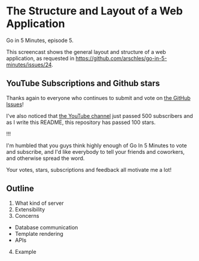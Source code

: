 # The Structure and Layout of a Web Application

Go in 5 Minutes, episode 5.

This screencast shows the general layout and structure of a web application, as requested in https://github.com/arschles/go-in-5-minutes/issues/24.

## YouTube Subscriptions and Github stars

Thanks again to everyone who continues to submit and vote on [the GitHub Issues](https://github.com/arschles/go-in-5-minutes/issues)!

I've also noticed that [the YouTube channel](https://www.youtube.com/channel/UC2GHqYE3fVJMncbrRd8AqcA) just passed 500 subscribers and as I write this README, this repository has passed 100 stars.

!!!

I'm humbled that you guys think highly enough of Go In 5 Minutes to vote and subscribe, and I'd like everybody to tell your friends and coworkers, and otherwise spread the word.

Your votes, stars, subscriptions and feedback all motivate me a lot!


## Outline

1. What kind of server
2. Extensibility
3. Concerns
  - Database communication
  - Template rendering
  - APIs
4. Example
